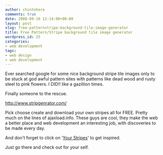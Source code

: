 ```yaml
---
author: chintohere
comments: true
date: 2008-09-16 12:14:00+00:00
layout: post
slug: free-patternstripe-background-tile-image-generator
title: Free Pattern/Stripe background tile image generator
wordpress_id: 25
categories:
- web development
tags:
- web design
- web development
---
```


Ever searched google for some nice background stripe tile images only to be stuck at god awful pattern sites with patterns like dead wood and rusty steel to pink flowers. I DID!! like a gazillion times.

Finally someone to the rescue.

http://www.stripgenrator.com/

Pick choose create and download your own stripes all for FREE. Pretty much on the lines of ajaxload.info. These guys are cool, they make the web a better place and web development an interesting job, with discoveries to be made every day.

And don't forget to click on '[Your Stripes](http://www.stripegenerator.com/index.php?page=showcase)' to get inspired.

Just go there and check out for your self.
